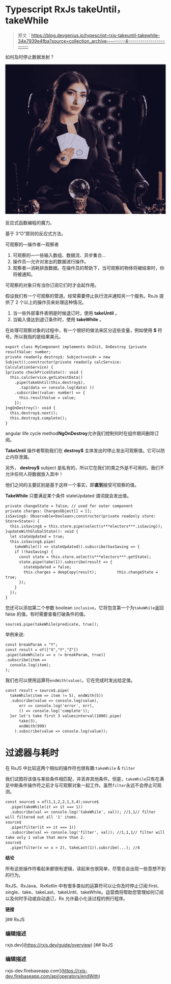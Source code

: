 # Typescript RxJs takeUntil，takeWhile

> 原文：<https://blog.devgenius.io/typescript-rxjs-takeuntil-takewhile-34e7939e4fba?source=collection_archive---------4----------------------->

如何及时停止数据发射？

![](img/76ec196e0f5b5829cda54cd7983d9704.png)

反应式函数编程的魔力。

基于 3“O”原则的反应式方法。

可观察的—操作者—观察者

1.  可观察的—一些输入数组、数据流、异步集合…
2.  操作员—允许对发出的数据进行操作。
3.  观察者—消耗排放数据。在操作员的帮助下，当可观察的物体将被结束时，你将被通知。

可观察的对象只有当你订阅它们时才会起作用。

假设我们有一个可观察的管道。经常需要停止执行流并通知另一个服务。RxJs 提供了 2 个以上的操作员来处理这种情况。

1.  当一些外部事件表明是时候退订时，使用 **takeUntil** 。
2.  当输入值达到退订条件时，使用 **takeWhile** 。

在处理可观察对象的过程中，有一个很好的做法来区分这些变量，例如使用 **$** 符号。所以我指的是结果美元。

```
export class MyComponent implements OnInit, OnDestroy {private resultValue: number;
private readonly destroy$: Subject<void> = new Subject();constructor(private readonly calcService: CalculationService) {
}private checkPriceState(): void {
  this.calcService.getLatestData()
    .pipe(takeUntil(this.destroy$),
      .tap(data => console.log(data) ))
    .subscribe((value: number) => {
      this.resultValue = value;
    });
}ngOnDestroy(): void {
  this.destroy$.next();
  this.destroy$.complete();
}
```

angular life cycle method**NgOnDestroy**允许我们控制何时在组件期间删除订阅。

**TakeUntil** 操作者帮助我们在 **destroy$** 主体发出时停止发出可观察值。它可以防止内存泄漏。

另外， **destroy$** subject 是私有的，所以它在我们的类之外是不可用的。我们不允许任何人将数据放入其中！

他们之间的主要区别是基于这样一个事实，即**直到**接受可观察的值。

**TakeWhile** 只要满足某个条件 stateUpdated 谓词就会发出值。

```
private changeState = false; // used for outer component
private charges: ChargesObject[] = [];
isSaving$: Observable<boolean>;constructor(private readonly store: Store<State>) {
  this.isSaving$ = this.store.pipe(select(s***electors***.isSaving));
}updateWithGlobalState(): void {
  let stateUpdated = true;
  this.isSaving$.pipe(
    takeWhile(() => stateUpdated)).subscribe(hasSaving => {
    if (!hasSaving) {
      const state = this.store.select(s***electors***.getState);
      state.pipe(take(1)).subscribe(result => {
        stateUpdated = false;
        this.charges = deepCopy(result);         this.changeState = true;
      });
    }
  });
}
```

您还可以添加第二个参数 boolean `inclusive`，它将包含第一个为`takeWhile`返回 false 的值。有时需要查看打破条件的值。

```
source$.pipe(takeWhile(predicate, true));
```

举例来说:

```
const breakParam = "Y";
const result = of(["X","Y","Z"])
.pipe(takeWhile(v => v != breakParam, true))
.subscribe(item =>
  console.log(item);
);
```

我们也可以使用运算符`endWith(value)`。它在完成时发出给定值。

```
const result = source$.pipe(
  takeWhile(item => item != 5), endWith(5))
  .subscribe(value => console.log(value),
      err => console.log('error', err),
      () => console.log('complete'));
  }or let's take first 3 valuesinterval(1000).pipe(
      take(3),
      endWith(999)
    ).subscribe(value => console.log(value));
```

# 过滤器与耗时

在 RxJS 中比较这两个相似的操作符也很有趣:`takeWhile` & `filter`

我们试图将该值与某些条件相匹配，并丢弃其他条件。但是，`takeWhile`只有在满足中断条件操作符之前才与可观察对象一起工作。虽然`filter`永远不会停止可观测。

```
const source$ = of(1,1,2,2,1,3,4);source$
  .pipe(takeWhile(it => it === 1))
  .subscribe(val => console.log('takeWhile', val)); //1,1// filter will filtered out all '1' items.
source$
  .pipe(filter(it => it === 1))
  .subscribe(val => console.log('filter', val)); //1,1,1// filter will take only 1 value that more than 2.
source$
  .pipe(filter(x => x > 2), takeLast(1)).subcribe(...); //4
```

**结论**

所有这些操作符看起来都很有逻辑，读起来也很简单，尽管总会出现一些意想不到的行为。

RxJS、RxJava、RxKotlin 中有很多类似的运算符可以让你及时停止订阅:first、single、take、takeLast、takeUntil、takeWhile。运营商将帮助您管理如何订阅以及何时手动或自动退订。Rx 允许最小化该过程的例行程序。

**链接**

 [## RxJS

### 编辑描述

rxjs.dev](https://rxjs.dev/guide/overview)  [## RxJS

### 编辑描述

rxjs-dev.firebaseapp.com](https://rxjs-dev.firebaseapp.com/api/operators/endWith)